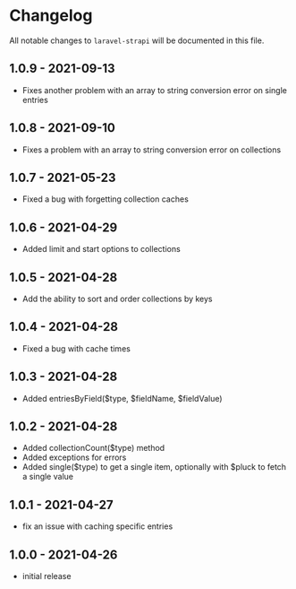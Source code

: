 # Changelog

All notable changes to `laravel-strapi` will be documented in this file.

## 1.0.9 - 2021-09-13

- Fixes another problem with an array to string conversion error on single entries

## 1.0.8 - 2021-09-10

- Fixes a problem with an array to string conversion error on collections

## 1.0.7 - 2021-05-23

- Fixed a bug with forgetting collection caches

## 1.0.6 - 2021-04-29

- Added limit and start options to collections

## 1.0.5 - 2021-04-28

- Add the ability to sort and order collections by keys

## 1.0.4 - 2021-04-28

- Fixed a bug with cache times

## 1.0.3 - 2021-04-28

- Added entriesByField($type, $fieldName, $fieldValue)

## 1.0.2 - 2021-04-28

- Added collectionCount($type) method
- Added exceptions for errors
- Added single($type) to get a single item, optionally with $pluck to fetch a single value

## 1.0.1 - 2021-04-27

- fix an issue with caching specific entries

## 1.0.0 - 2021-04-26

- initial release
